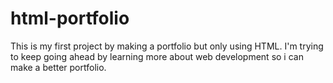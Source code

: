 # html-portfolio
This is my first project by making a portfolio but only using HTML. I'm trying to keep going ahead by learning more about web development so i can make a better portfolio.
